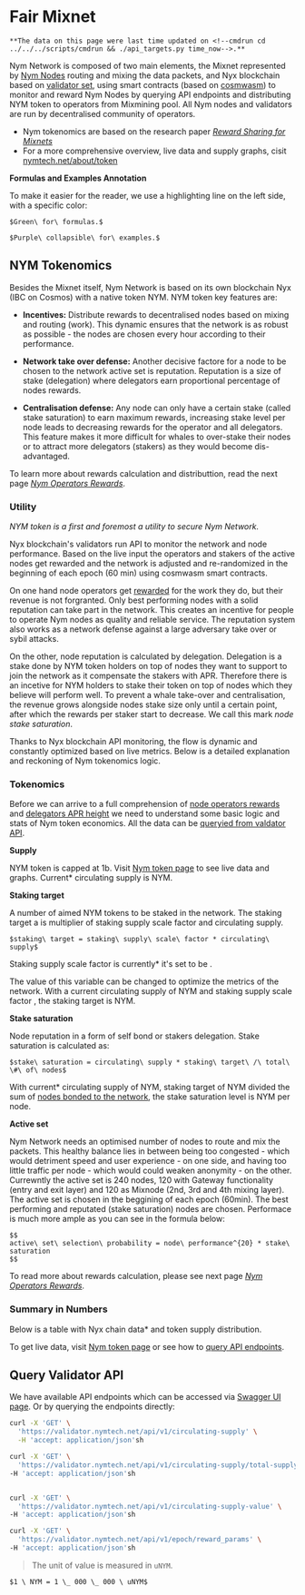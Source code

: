 # Fair Mixnet

```admonish info title="\*Info"
**The data on this page were last time updated on <!--cmdrun cd ../../../scripts/cmdrun && ./api_targets.py time_now-->.**
```

Nym Network is composed of two main elements, the Mixnet represented by [Nym Nodes](../nodes/nym-node.md) routing and mixing the data packets, and Nyx blockchain based on [validator set](validator-rewards.md), using smart contracts (based on [cosmwasm]()) to monitor and reward Nym Nodes by querying API endpoints and distributing NYM token to operators from Mixmining pool. All Nym nodes and validators are run by decentralised community of operators.

* Nym tokenomics are based on the research paper [*Reward Sharing for Mixnets*](https://nymtech.net/nym-cryptoecon-paper.pdf)
* For a more comprehensive overview, live data and supply graphs, cisit [nymtech.net/about/token](https://nymtech.net/about/token)

**Formulas and Examples Annotation**

To make it easier for the reader, we use a highlighting line on the left side, with a specific color:

```admonish tip title=""
$Green\ for\ formulas.$
```

```admonish example collapsible=true
$Purple\ collapsible\ for\ examples.$
```

## NYM Tokenomics

Besides the Mixnet itself, Nym Network is based on its own blockchain Nyx (IBC on Cosmos) with a native token NYM. NYM token key features are:

* **Incentives:** Distribute rewards to decentralised nodes based on mixing and routing (work). This dynamic ensures that the network is as robust as possible - the nodes are chosen every hour according to their performance.

* **Network take over defense:** Another decisive factore for a node to be chosen to the network active set is reputation. Reputation is a size of stake (delegation) where delegators earn proportional percentage of nodes rewards.

* **Centralisation defense:** Any node can only have a certain stake (called stake saturation) to earn maximum rewards, increasing stake level per node leads to decreasing rewards for the operator and all delegators. This feature makes it more difficult for whales to over-stake their nodes or to attract more delegators (stakers) as they would become dis-advantaged.

To learn more about rewards calculation and distributtion, read the next page [*Nym Operators Rewards*](mixnet-rewards.md).


### Utility

*NYM token is a first and foremost a utility to secure Nym Network.*

Nyx blockchain's validators run API to monitor the network and node performance. Based on the live input the operators and stakers of the active nodes get rewarded and the network is adjusted and re-randomized in the beginning of each epoch (60 min) using cosmwasm smart contracts.

On one hand node operators get [rewarded](mixnet-rewards.md) for the work they do, but their revenue is not forgranted. Only best performing nodes with a solid reputation can take part in the network. This creates an incentive for people to operate Nym nodes as quality and reliable service. The reputation system also works as a network defense against a large adversary take over or sybil attacks.

On the other, node reputation is calculated by delegation. Delegation is a stake done by NYM token holders on top of nodes they want to support to join the network as it compensate the stakers with APR. Therefore there is an incetive for NYM holders to stake their token on top of nodes which they believe will perform well. To prevent a whale take-over and centralisation, the revenue grows alongside nodes stake size only until a certain point, after which the rewards per staker start to decrease. We call this mark *node stake saturation*.

Thanks to Nyx blockchain API monitoring, the flow is dynamic and constantly optimized based on live metrics. Below is a detailed explanation and reckoning of Nym tokenomics logic.

### Tokenomics

Before we can arrive to a full comprehension of [node operators rewards](mixnet-rewards.md) and [delegators APR height](https://nymtech.net/about/token) we need to understand some basic logic and stats of Nym token economics. All the data can be [queryied from valdator API](#query-tokenomics-api).

**Supply**

NYM token is capped at 1b. Visit [Nym token page](https://nymtech.net/about/token) to see live data and graphs. Current\* circulating supply is <!-- cmdrun cd ../../../scripts/cmdrun && ./api_targets.py v --api mainnet --endpoint circulating-supply --value circulating_supply amount --> NYM.

**Staking target**

A number of aimed NYM tokens to be staked in the network. The staking target a is multiplier of staking supply scale factor and circulating supply.

```admonish tip title=""
$staking\ target = staking\ supply\ scale\ factor * circulating\ supply$
```

Staking supply scale factor is currently\* it's set to be <!--cmdrun cd ../../../scripts/cmdrun && ./api_targets.py v --api mainnet --endpoint epoch/reward_params --value interval staking_supply_scale_factor --format percent -->.

The value of this variable can be changed to optimize the metrics of the network. With a current circulating supply of <!--cmdrun cd ../../../scripts/cmdrun && ./api_targets.py v --api mainnet --endpoint circulating-supply --value circulating_supply amount --> NYM and staking supply scale factor <!--cmdrun cd ../../../scripts/cmdrun && ./api_targets.py v --api mainnet --endpoint epoch/reward_params --value interval staking_supply_scale_factor --format percent -->, the staking target is <!-- cmdrun cd ../../../scripts/cmdrun && ./api_targets.py c --staking_target --> NYM.


**Stake saturation**

Node reputation in a form of self bond or stakers delegation. Stake saturation is calculated as:
```admonish tip title=""
$stake\ saturation = circulating\ supply * staking\ target\ /\ total\ \#\ of\ nodes$
```
<!-- CODE AUTO COMPLETION:
- # of nodes in the network
- circulating supply * staking target
- staking target / # of nodes in the network
-->

With current\* circulating supply of <!-- cmdrun cd ../../../scripts/cmdrun && ./api_targets.py v --api mainnet --endpoint circulating-supply --value circulating_supply amount --> NYM, staking target of <!-- cmdrun cd ../../../scripts/cmdrun && ./api_targets.py c --staking_target --> NYM divided the sum of [nodes bonded to the network](https://harbourmaster.nymtech.net), the stake saturation level is <!-- cmdrun cd ../../../scripts/cmdrun && ./api_targets.py v --api mainnet --endpoint epoch/reward_params --value interval stake_saturation_point --> NYM per node.

**Active set**

Nym Network needs an optimised number of nodes to route and mix the packets. This healthy balance lies in between being too congested - which would detriment speed and user experience - on one side, and having too little traffic per node - which would could weaken anonymity - on the other. Currewntly the active set is 240 nodes, 120 with Gateway functionality (entry and exit layer) and 120 as Mixnode (2nd, 3rd and 4th mixing layer). The active set is chosen in the beggining of each epoch (60min). The best performing and reputated (stake saturation) nodes are chosen. Performace is much more ample as you can see in the formula below:

```admonish tip title=""
$$
active\ set\ selection\ probability = node\ performance^{20} * stake\ saturation
$$
```

To read more about rewards calculation, please see next page [*Nym Operators Rewards*](mixnet-rewards.md).

### Summary in Numbers

Below is a table with Nyx chain data\* and token supply distribution.

<!--cmdrun cd ../../../scripts/cmdrun && ./api_targets.py v --api mainnet --endpoint circulating-supply --format markdown --separator _ -->

To get live data, visit [Nym token page](https://nymtech.net/about/token
) or see how to [query API endpoints](#query-tokenomics-api).

## Query Validator API

We have available API endpoints which can be accessed via [Swagger UI page](https://validator.nymtech.net/api/swagger/index.html). Or by querying the endpoints directly:

```sh
curl -X 'GET' \
  'https://validator.nymtech.net/api/v1/circulating-supply' \
  -H 'accept: application/json'sh

curl -X 'GET' \
  'https://validator.nymtech.net/api/v1/circulating-supply/total-supply-value' \
-H 'accept: application/json'sh


curl -X 'GET' \
  'https://validator.nymtech.net/api/v1/circulating-supply-value' \
-H 'accept: application/json'sh

curl -X 'GET' \
  'https://validator.nymtech.net/api/v1/epoch/reward_params' \
-H 'accept: application/json'sh
```

> The unit of value is measured in `uNYM`.

```admonish tip title=""
$1 \ NYM = 1 \_ 000 \_ 000 \ uNYM$
```
